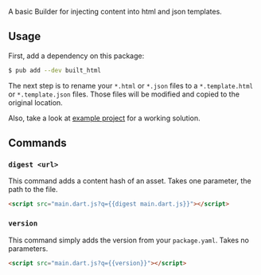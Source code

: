 A basic Builder for injecting content into html and json templates.

## Usage

First, add a dependency on this package:

```bash
$ pub add --dev built_html
```

The next step is to rename your `*.html` or `*.json` files to a `*.template.html` or `*.template.json` files. Those files will be modified and copied to the original location.

Also, take a look at [example project](example/) for a working solution.

## Commands

### `digest <url>`

This command adds a content hash of an asset. Takes one parameter, the path to the file.

```html
<script src="main.dart.js?q={{digest main.dart.js}}"></script>
```

### `version`

This command simply adds the version from your `package.yaml`. Takes no parameters.

```html
<script src="main.dart.js?q={{version}}"></script>
```
